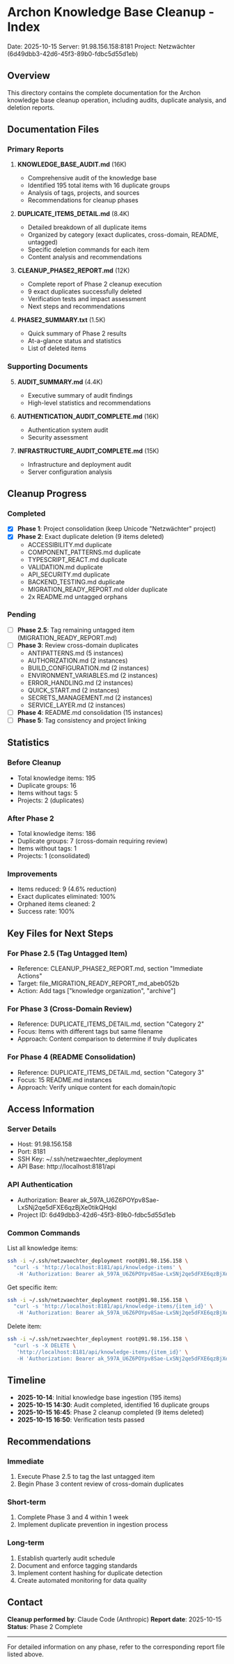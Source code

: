 # Archon Knowledge Base Cleanup - Index

Date: 2025-10-15
Server: 91.98.156.158:8181
Project: Netzwächter (6d49dbb3-42d6-45f3-89b0-fdbc5d55d1eb)

## Overview

This directory contains the complete documentation for the Archon knowledge base cleanup operation, including audits, duplicate analysis, and deletion reports.

## Documentation Files

### Primary Reports

1. **KNOWLEDGE_BASE_AUDIT.md** (16K)
   - Comprehensive audit of the knowledge base
   - Identified 195 total items with 16 duplicate groups
   - Analysis of tags, projects, and sources
   - Recommendations for cleanup phases

2. **DUPLICATE_ITEMS_DETAIL.md** (8.4K)
   - Detailed breakdown of all duplicate items
   - Organized by category (exact duplicates, cross-domain, README, untagged)
   - Specific deletion commands for each item
   - Content analysis and recommendations

3. **CLEANUP_PHASE2_REPORT.md** (12K)
   - Complete report of Phase 2 cleanup execution
   - 9 exact duplicates successfully deleted
   - Verification tests and impact assessment
   - Next steps and recommendations

4. **PHASE2_SUMMARY.txt** (1.5K)
   - Quick summary of Phase 2 results
   - At-a-glance status and statistics
   - List of deleted items

### Supporting Documents

5. **AUDIT_SUMMARY.md** (4.4K)
   - Executive summary of audit findings
   - High-level statistics and recommendations

6. **AUTHENTICATION_AUDIT_COMPLETE.md** (16K)
   - Authentication system audit
   - Security assessment

7. **INFRASTRUCTURE_AUDIT_COMPLETE.md** (15K)
   - Infrastructure and deployment audit
   - Server configuration analysis

## Cleanup Progress

### Completed

- [x] **Phase 1**: Project consolidation (keep Unicode "Netzwächter" project)
- [x] **Phase 2**: Exact duplicate deletion (9 items deleted)
  - ACCESSIBILITY.md duplicate
  - COMPONENT_PATTERNS.md duplicate
  - TYPESCRIPT_REACT.md duplicate
  - VALIDATION.md duplicate
  - API_SECURITY.md duplicate
  - BACKEND_TESTING.md duplicate
  - MIGRATION_READY_REPORT.md older duplicate
  - 2x README.md untagged orphans

### Pending

- [ ] **Phase 2.5**: Tag remaining untagged item (MIGRATION_READY_REPORT.md)
- [ ] **Phase 3**: Review cross-domain duplicates
  - ANTIPATTERNS.md (5 instances)
  - AUTHORIZATION.md (2 instances)
  - BUILD_CONFIGURATION.md (2 instances)
  - ENVIRONMENT_VARIABLES.md (2 instances)
  - ERROR_HANDLING.md (2 instances)
  - QUICK_START.md (2 instances)
  - SECRETS_MANAGEMENT.md (2 instances)
  - SERVICE_LAYER.md (2 instances)
- [ ] **Phase 4**: README.md consolidation (15 instances)
- [ ] **Phase 5**: Tag consistency and project linking

## Statistics

### Before Cleanup
- Total knowledge items: 195
- Duplicate groups: 16
- Items without tags: 5
- Projects: 2 (duplicates)

### After Phase 2
- Total knowledge items: 186
- Duplicate groups: 7 (cross-domain requiring review)
- Items without tags: 1
- Projects: 1 (consolidated)

### Improvements
- Items reduced: 9 (4.6% reduction)
- Exact duplicates eliminated: 100%
- Orphaned items cleaned: 2
- Success rate: 100%

## Key Files for Next Steps

### For Phase 2.5 (Tag Untagged Item)
- Reference: CLEANUP_PHASE2_REPORT.md, section "Immediate Actions"
- Target: file_MIGRATION_READY_REPORT_md_abeb052b
- Action: Add tags ["knowledge organization", "archive"]

### For Phase 3 (Cross-Domain Review)
- Reference: DUPLICATE_ITEMS_DETAIL.md, section "Category 2"
- Focus: Items with different tags but same filename
- Approach: Content comparison to determine if truly duplicates

### For Phase 4 (README Consolidation)
- Reference: DUPLICATE_ITEMS_DETAIL.md, section "Category 3"
- Focus: 15 README.md instances
- Approach: Verify unique content for each domain/topic

## Access Information

### Server Details
- Host: 91.98.156.158
- Port: 8181
- SSH Key: ~/.ssh/netzwaechter_deployment
- API Base: http://localhost:8181/api

### API Authentication
- Authorization: Bearer ak_597A_U6Z6POYpv8Sae-LxSNj2qe5dFXE6qzBjXe0tikQHqkI
- Project ID: 6d49dbb3-42d6-45f3-89b0-fdbc5d55d1eb

### Common Commands

List all knowledge items:
```bash
ssh -i ~/.ssh/netzwaechter_deployment root@91.98.156.158 \
  "curl -s 'http://localhost:8181/api/knowledge-items' \
   -H 'Authorization: Bearer ak_597A_U6Z6POYpv8Sae-LxSNj2qe5dFXE6qzBjXe0tikQHqkI'"
```

Get specific item:
```bash
ssh -i ~/.ssh/netzwaechter_deployment root@91.98.156.158 \
  "curl -s 'http://localhost:8181/api/knowledge-items/{item_id}' \
   -H 'Authorization: Bearer ak_597A_U6Z6POYpv8Sae-LxSNj2qe5dFXE6qzBjXe0tikQHqkI'"
```

Delete item:
```bash
ssh -i ~/.ssh/netzwaechter_deployment root@91.98.156.158 \
  "curl -s -X DELETE \
   'http://localhost:8181/api/knowledge-items/{item_id}' \
   -H 'Authorization: Bearer ak_597A_U6Z6POYpv8Sae-LxSNj2qe5dFXE6qzBjXe0tikQHqkI'"
```

## Timeline

- **2025-10-14**: Initial knowledge base ingestion (195 items)
- **2025-10-15 14:30**: Audit completed, identified 16 duplicate groups
- **2025-10-15 16:45**: Phase 2 cleanup completed (9 items deleted)
- **2025-10-15 16:50**: Verification tests passed

## Recommendations

### Immediate
1. Execute Phase 2.5 to tag the last untagged item
2. Begin Phase 3 content review of cross-domain duplicates

### Short-term
1. Complete Phase 3 and 4 within 1 week
2. Implement duplicate prevention in ingestion process

### Long-term
1. Establish quarterly audit schedule
2. Document and enforce tagging standards
3. Implement content hashing for duplicate detection
4. Create automated monitoring for data quality

## Contact

**Cleanup performed by**: Claude Code (Anthropic)
**Report date**: 2025-10-15
**Status**: Phase 2 Complete

---

For detailed information on any phase, refer to the corresponding report file listed above.
